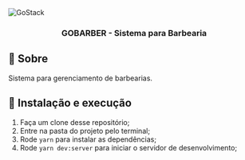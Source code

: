 <img alt="GoStack" src="https://storage.googleapis.com/golden-wind/bootcamp-gostack/header-desafios.png" />

<h3 align="center">
  GOBARBER - Sistema para Barbearia
</h3>

## :rocket: Sobre

Sistema para gerenciamento de barbearias.

## 🚀 Instalação e execução

1. Faça um clone desse repositório;
2. Entre na pasta do projeto pelo terminal;
3. Rode `yarn` para instalar as dependências;
4. Rode `yarn dev:server` para iniciar o servidor de desenvolvimento;
